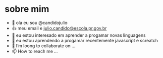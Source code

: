 # sobre mim

- 👋 ola eu sou @candidojulio
- 👍 meu email e julio.candido@escola.pr.gov.br
- 🥇 eu estou interesado em aprender a progamar novas linguagens
- 🌱 eu estou aprendendo a progamar recentemente javascript e screatch
- 💞️ I’m loong to collaborate on ...
- 📫 How to reach me ...


